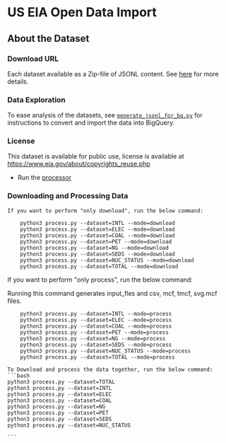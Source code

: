 # US EIA Open Data Import

## About the Dataset

### Download URL

Each dataset available as a Zip-file of JSONL content. See [here](https://www.eia.gov/opendata/bulkfiles.php) for more details.

### Data Exploration

To ease analysis of the datasets, see [`generate_jsonl_for_bq.py`](generate_jsonl_for_bq.py) for instructions to convert and import the data into BigQuery.

### License

This dataset is available for public use, license is available at https://www.eia.gov/about/copyrights_reuse.php


- Run the [processor](process/README.md)

### Downloading and Processing Data


    If you want to perform "only download", run the below command:

        python3 process.py --dataset=INTL --mode=download
        python3 process.py --dataset=ELEC --mode=download
        python3 process.py --dataset=COAL --mode=download
        python3 process.py --dataset=PET --mode=download
        python3 process.py --dataset=NG --mode=download
        python3 process.py --dataset=SEDS --mode=download
        python3 process.py --dataset=NUC_STATUS --mode=download
        python3 process.py --dataset=TOTAL --mode=download



   If you want to perform "only process", run the below command:

   Running this command generates input_fles and csv, mcf, tmcf, svg.mcf files.

        python3 process.py --dataset=INTL --mode=process
        python3 process.py --dataset=ELEC --mode=process
        python3 process.py --dataset=COAL --mode=process
        python3 process.py --dataset=PET --mode=process
        python3 process.py --dataset=NG --mode=process
        python3 process.py --dataset=SEDS --mode=process
        python3 process.py --dataset=NUC_STATUS --mode=process
        python3 process.py --dataset=TOTAL --mode=process
        
    To Download and process the data together, run the below command:
    ```bash
    python3 process.py --dataset=TOTAL
    python3 process.py --dataset=INTL
    python3 process.py --dataset=ELEC
    python3 process.py --dataset=COAL
    python3 process.py --dataset=NG
    python3 process.py --dataset=PET
    python3 process.py --dataset=SEDS
    python3 process.py --dataset=NUC_STATUS

    ```
